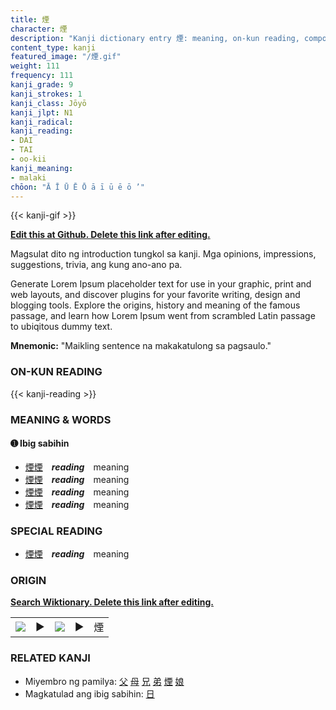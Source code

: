 ```yaml
---
title: 煙
character: 煙
description: "Kanji dictionary entry 煙: meaning, on-kun reading, compounds, origin, related kanji"
content_type: kanji
featured_image: "/煙.gif"
weight: 111
frequency: 111
kanji_grade: 9
kanji_strokes: 1
kanji_class: Jōyō
kanji_jlpt: N1
kanji_radical: 
kanji_reading: 
- DAI
- TAI
- oo-kii
kanji_meaning:
- malaki
chōon: "Ā Ī Ū Ē Ō ā ī ū ē ō ’"
---
```

[//]: # (Don't edit the line below. Kanji animated GIF code is automatically generated.)
{{< kanji-gif >}}

[//]: # (Edit below this line.)

**[Edit this at Github. Delete this link after editing.](https://github.com/tim0g/tim/tree/main/content/kanji/煙/index.md)**

Magsulat dito ng introduction tungkol sa kanji. Mga opinions, impressions, suggestions, trivia, ang kung ano-ano pa.

Generate Lorem Ipsum placeholder text for use in your graphic, print and web layouts, and discover plugins for your favorite writing, design and blogging tools. Explore the origins, history and meaning of the famous passage, and learn how Lorem Ipsum went from scrambled Latin passage to ubiqitous dummy text.
 
**Mnemonic:** "Maikling sentence na makakatulong sa pagsaulo."

### ON-KUN READING

[//]: # (Don't edit the line below. ON-KUN READING code is automatically generated.)
{{< kanji-reading >}}

### MEANING & WORDS

#### ➊ **Ibig sabihin**
  - [煙](../煙)[煙](../煙)　***reading***　meaning
  - [煙](../煙)[煙](../煙)　***reading***　meaning
  - [煙](../煙)[煙](../煙)　***reading***　meaning
  - [煙](../煙)[煙](../煙)　***reading***　meaning

### SPECIAL READING
  - [煙](../煙)[煙](../煙)　***reading***　meaning

### ORIGIN

**[Search Wiktionary. Delete this link after editing.](https://wiktionary.org/wiki/煙)**
<table class="kanji-table"><tr><td>
<img src="60px-煙-bronze.svg.png">
</td><td>▶</td><td>
<img src="60px-煙-oracle.svg.png">
</td><td>▶</td>
<td class="kanji-origin">煙</td>
</tr></table>

### RELATED KANJI
- Miyembro ng pamilya: [父](../父) [母](../母) [兄](../兄) [弟](../弟) [煙](../煙) [娘](../娘)
- Magkatulad ang ibig sabihin: [日](../日)
